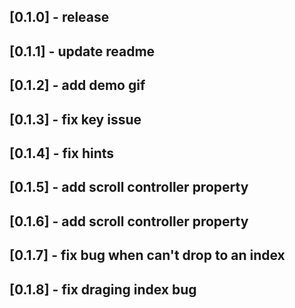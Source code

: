 ## [0.1.0] - release
## [0.1.1] - update readme
## [0.1.2] - add demo gif
## [0.1.3] - fix key issue
## [0.1.4] - fix hints
## [0.1.5] - add scroll controller property
## [0.1.6] - add scroll controller property
## [0.1.7] - fix bug when can't drop to an index
## [0.1.8] - fix draging index bug